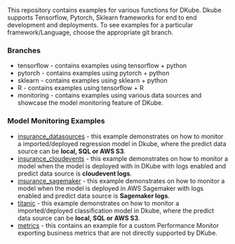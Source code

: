 This repository contains examples for various functions for DKube. Dkube supports Tensorflow, Pytorch, Sklearn frameworks for end to end development and deployments. To see examples for a particular framework/Language, choose the appropriate git branch.


### Branches

- tensorflow - contains examples using tensorflow + python
- pytorch - contains examples using pytorch + python
- sklearn - contains examples using sklearn + python
- R - contains examples using tensorflow + R
- monitoring - contains examples using various data sources and showcase the model monitoring feature of DKube.

### Model Monitoring Examples

- [insurance_datasources](insurance_datasources) - this example demonstrates on how to monitor a imported/deployed regression model in Dkube, where the predict data source can be **local, SQL or AWS S3**.
- [insurance_cloudevents](insurance_cloudevents) - this example demonstrates on how to monitor a model when the model is deployed with in DKube with logs enabled and predict data source is **cloudevent logs**.
- [insurance_sagemaker](insurance_sagemaker) - this example demonstrates on how to monitor a model when the model is deployed in AWS Sagemaker with logs enabled and predict data source is **Sagemaker logs**.
- [titanic](titanic) - this example demonstrates on how to monitor a imported/deployed classification model in Dkube, where the predict data source can be **local, SQL or AWS S3**.
- [metrics](metrics) - this contains an example for a custom Performance Monitor exporting business metrics that are not directly supported by DKube.
